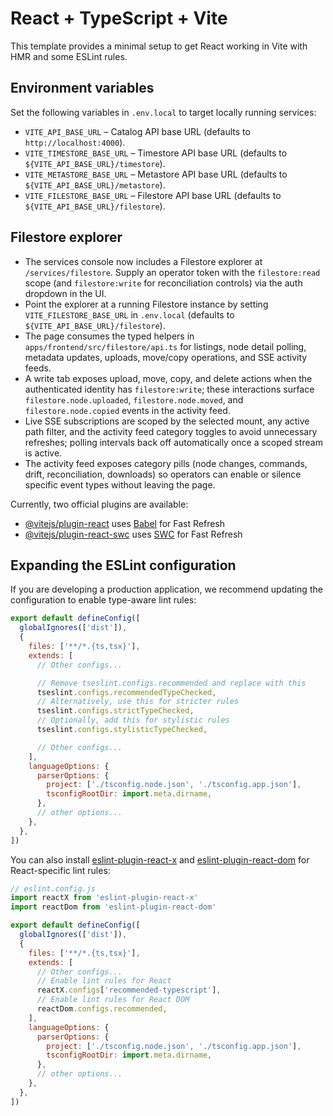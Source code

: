 # React + TypeScript + Vite

This template provides a minimal setup to get React working in Vite with HMR and some ESLint rules.

## Environment variables

Set the following variables in `.env.local` to target locally running services:

- `VITE_API_BASE_URL` – Catalog API base URL (defaults to `http://localhost:4000`).
- `VITE_TIMESTORE_BASE_URL` – Timestore API base URL (defaults to `${VITE_API_BASE_URL}/timestore`).
- `VITE_METASTORE_BASE_URL` – Metastore API base URL (defaults to `${VITE_API_BASE_URL}/metastore`).
- `VITE_FILESTORE_BASE_URL` – Filestore API base URL (defaults to `${VITE_API_BASE_URL}/filestore`).

## Filestore explorer

- The services console now includes a Filestore explorer at `/services/filestore`. Supply an operator token with the `filestore:read` scope (and `filestore:write` for reconciliation controls) via the auth dropdown in the UI.
- Point the explorer at a running Filestore instance by setting `VITE_FILESTORE_BASE_URL` in `.env.local` (defaults to `${VITE_API_BASE_URL}/filestore`).
- The page consumes the typed helpers in `apps/frontend/src/filestore/api.ts` for listings, node detail polling, metadata updates, uploads, move/copy operations, and SSE activity feeds.
- A write tab exposes upload, move, copy, and delete actions when the authenticated identity has `filestore:write`; these interactions surface `filestore.node.uploaded`, `filestore.node.moved`, and `filestore.node.copied` events in the activity feed.
- Live SSE subscriptions are scoped by the selected mount, any active path filter, and the activity feed category toggles to avoid unnecessary refreshes; polling intervals back off automatically once a scoped stream is active.
- The activity feed exposes category pills (node changes, commands, drift, reconciliation, downloads) so operators can enable or silence specific event types without leaving the page.

Currently, two official plugins are available:

- [@vitejs/plugin-react](https://github.com/vitejs/vite-plugin-react/blob/main/packages/plugin-react) uses [Babel](https://babeljs.io/) for Fast Refresh
- [@vitejs/plugin-react-swc](https://github.com/vitejs/vite-plugin-react/blob/main/packages/plugin-react-swc) uses [SWC](https://swc.rs/) for Fast Refresh

## Expanding the ESLint configuration

If you are developing a production application, we recommend updating the configuration to enable type-aware lint rules:

```js
export default defineConfig([
  globalIgnores(['dist']),
  {
    files: ['**/*.{ts,tsx}'],
    extends: [
      // Other configs...

      // Remove tseslint.configs.recommended and replace with this
      tseslint.configs.recommendedTypeChecked,
      // Alternatively, use this for stricter rules
      tseslint.configs.strictTypeChecked,
      // Optionally, add this for stylistic rules
      tseslint.configs.stylisticTypeChecked,

      // Other configs...
    ],
    languageOptions: {
      parserOptions: {
        project: ['./tsconfig.node.json', './tsconfig.app.json'],
        tsconfigRootDir: import.meta.dirname,
      },
      // other options...
    },
  },
])
```

You can also install [eslint-plugin-react-x](https://github.com/Rel1cx/eslint-react/tree/main/packages/plugins/eslint-plugin-react-x) and [eslint-plugin-react-dom](https://github.com/Rel1cx/eslint-react/tree/main/packages/plugins/eslint-plugin-react-dom) for React-specific lint rules:

```js
// eslint.config.js
import reactX from 'eslint-plugin-react-x'
import reactDom from 'eslint-plugin-react-dom'

export default defineConfig([
  globalIgnores(['dist']),
  {
    files: ['**/*.{ts,tsx}'],
    extends: [
      // Other configs...
      // Enable lint rules for React
      reactX.configs['recommended-typescript'],
      // Enable lint rules for React DOM
      reactDom.configs.recommended,
    ],
    languageOptions: {
      parserOptions: {
        project: ['./tsconfig.node.json', './tsconfig.app.json'],
        tsconfigRootDir: import.meta.dirname,
      },
      // other options...
    },
  },
])
```
